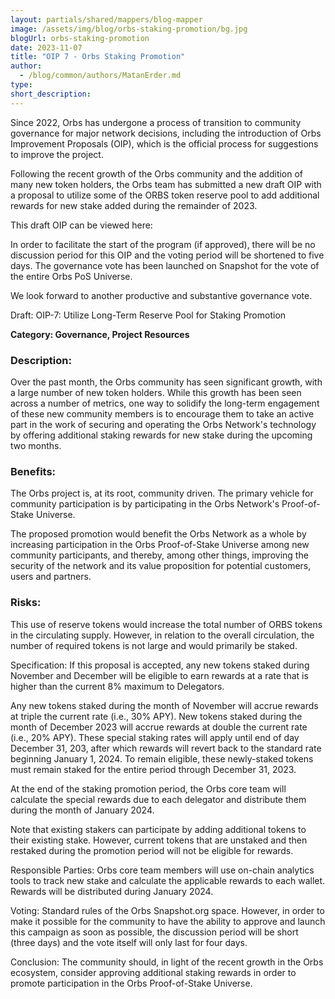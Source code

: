 ```yaml
---
layout: partials/shared/mappers/blog-mapper
image: /assets/img/blog/orbs-staking-promotion/bg.jpg
blogUrl: orbs-staking-promotion
date: 2023-11-07
title: "OIP 7 - Orbs Staking Promotion"
author:
  - /blog/common/authors/MatanErder.md
type:
short_description:
---
```



Since 2022, Orbs has undergone a process of transition to community governance for major network decisions, including the introduction of Orbs Improvement Proposals (OIP), which is the official process for suggestions to improve the project.

Following the recent growth of the Orbs community and the addition of many new token holders, the Orbs team has submitted a new draft OIP with a proposal to utilize some of the ORBS token reserve pool to add additional rewards for new stake added during the remainder of 2023.

This draft OIP can be viewed here:

In order to facilitate the start of the program (if approved), there will be no discussion period for this OIP and the voting period will be shortened to five days. The governance vote has been launched on Snapshot for the vote of the entire Orbs PoS Universe.

We look forward to another productive and substantive governance vote.

<div class='line-separator'></div>

Draft: OIP-7: Utilize Long-Term Reserve Pool for Staking Promotion

**Category: Governance, Project Resources**

### Description:

Over the past month, the Orbs community has seen significant growth, with a large number of new token holders. While this growth has been seen across a number of metrics, one way to solidify the long-term engagement of these new community members is to encourage them to take an active part in the work of securing and operating the Orbs Network's technology by offering additional staking rewards for new stake during the upcoming two months.  

### Benefits:

The Orbs project is, at its root, community driven. The primary vehicle for community participation is by participating in the Orbs Network's Proof-of-Stake Universe.   

The proposed promotion would benefit the Orbs Network as a whole by increasing participation in the Orbs Proof-of-Stake Universe among new community participants, and thereby, among other things, improving the security of the network and its value proposition for potential customers, users and partners.   

### Risks:

This use of reserve tokens would increase the total number of ORBS tokens in the circulating supply. However, in relation to the overall circulation, the number of required tokens is not large and would primarily be staked. 

Specification: If this proposal is accepted, any new tokens staked during November and December will be eligible to earn rewards at a rate that is higher than the current 8% maximum to Delegators. 

Any new tokens staked during the month of November will accrue rewards at triple the current rate (i.e., 30% APY). New tokens staked during the month of December 2023 will accrue rewards at double the current rate (i.e., 20% APY). These special staking rates will apply until end of day December 31, 203, after which rewards will revert back to the standard rate beginning January 1, 2024. To remain eligible, these newly-staked tokens must remain staked for the entire period through December 31, 2023.

At the end of the staking promotion period, the Orbs core team will calculate the special rewards due to each delegator and distribute them during the month of January 2024.

Note that existing stakers can participate by adding additional tokens to their existing stake. However, current tokens that are unstaked and then restaked during the promotion period will not be eligible for rewards. 

Responsible Parties: Orbs core team members will use on-chain analytics tools to track new stake and calculate the applicable rewards to each wallet. Rewards will be distributed during January 2024. 

Voting: Standard rules of the Orbs Snapshot.org space. However, in order to make it possible for the community to have the ability to approve and launch this campaign as soon as possible, the discussion period will be short (three days) and the vote itself will only last for four days. 

Conclusion: The community should, in light of the recent growth in the Orbs ecosystem, consider approving additional staking rewards in order to promote participation in the Orbs Proof-of-Stake Universe.